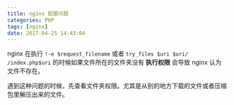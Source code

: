 ```yaml
---
title: nginx 配置问题
categories: PHP
tags: [nginx]
date: 2017-04-25 14:43:04
---
```


nginx 在执行 `!-e $request_filename` 或者 `try_files $uri $uri/ /index.php$uri` 的时候如果文件所在的文件夹没有 **执行权限** 会导致 nginx 认为文件不存在。

遇到这种问题的时候，先查看文件夹权限。尤其是从别的地方下载的文件或者压缩包里解压出来的文件。
